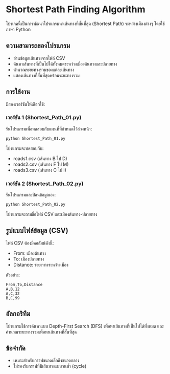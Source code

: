 # Shortest Path Finding Algorithm

โปรเจคนี้เป็นการพัฒนาโปรแกรมหาเส้นทางที่สั้นที่สุด (Shortest Path) ระหว่างเมืองต่างๆ โดยใช้ภาษา Python

## ความสามารถของโปรแกรม
- อ่านข้อมูลเส้นทางจากไฟล์ CSV
- ค้นหาเส้นทางที่เป็นไปได้ทั้งหมดระหว่างเมืองต้นทางและปลายทาง
- คำนวณระยะทางรวมของแต่ละเส้นทาง
- แสดงเส้นทางที่สั้นที่สุดพร้อมระยะทางรวม

## การใช้งาน
มีสองเวอร์ชันให้เลือกใช้:

### เวอร์ชัน 1 (Shortest_Path_01.py)
รันโปรแกรมเพื่อทดสอบกับแผนที่ที่กำหนดไว้ล่วงหน้า:
```python
python Shortest_Path_01.py
```
โปรแกรมจะทดสอบกับ:
- roads1.csv (เส้นทาง B ไป D)
- roads2.csv (เส้นทาง F ไป M)
- roads3.csv (เส้นทาง C ไป I)

### เวอร์ชัน 2 (Shortest_Path_02.py)
รันโปรแกรมและป้อนข้อมูลเอง:
```python
python Shortest_Path_02.py
```
โปรแกรมจะถามชื่อไฟล์ CSV และเมืองต้นทาง-ปลายทาง

## รูปแบบไฟล์ข้อมูล (CSV)
ไฟล์ CSV ต้องมีคอลัมน์ดังนี้:
- From: เมืองต้นทาง
- To: เมืองปลายทาง
- Distance: ระยะทางระหว่างเมือง

ตัวอย่าง:
```csv
From,To,Distance
A,B,12
A,C,32
B,C,99
```

## อัลกอริทึม
โปรแกรมใช้การค้นหาแบบ Depth-First Search (DFS) เพื่อหาเส้นทางที่เป็นไปได้ทั้งหมด และคำนวณระยะทางรวมเพื่อหาเส้นทางที่สั้นที่สุด

## ข้อจำกัด
- เหมาะสำหรับกราฟขนาดเล็กถึงขนาดกลาง
- ไม่รองรับกราฟที่มีเส้นทางแบบวนซ้ำ (cycle)
